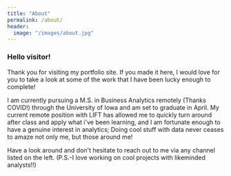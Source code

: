 ```yaml
---
title: "About"
permalink: /about/
header:
  image: "/images/about.jpg"
---
```


### Hello visitor!

Thank you for visiting my portfolio site. If you made it here, I would love for you to take a look at some of the work that I have been lucky enough to complete!

I am currently pursuing a M.S. in Business Analytics remotely (Thanks COVID!) through the University of Iowa and am set to graduate in April.
My current remote position with LIFT has allowed me to quickly turn around after class and apply what i've been learning, and I am fortunate enough to have a genuine interest in analytics; Doing cool stuff with data never ceases to amaze not only me, but those around me!

Have a look around and don't hesitate to reach out to me via any channel listed on the left.
(P.S.-I love working on cool projects with likeminded analysts!!)
